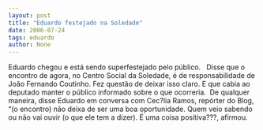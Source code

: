 ```yaml
---
layout: post
title: "Eduardo festejado na Soledade"
date: 2006-07-24
tags: eduardo
author: None
---
```

Eduardo chegou e está sendo superfestejado pelo público.
&nbsp;
Disse que o encontro de agora, no Centro Social da Soledade, é de responsabilidade de João Fernando Coutinho. Fez questão de deixar isso claro. E que cabia ao deputado manter o público informado sobre o que ocorreria.
&nbsp;De qualquer maneira, disse Eduardo em conversa com Cec?lia Ramos, repórter do Blog, “(o encontro) não deixa de ser uma boa oportunidade. Quem veio sabendo ou não vai ouvir (o que ele tem a dizer). É uma coisa positiva???, afirmou. 